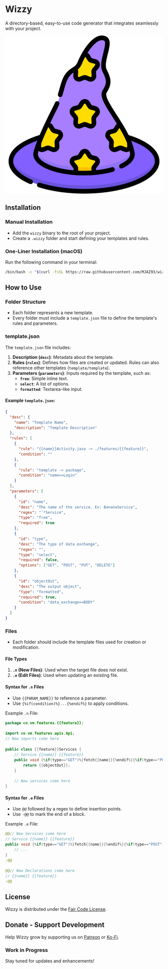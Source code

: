 
# Wizzy
A directory-based, easy-to-use code generator that integrates seamlessly with your project.

![Project Logo](build/img/logo.png)

## Installation

### Manual Installation
- Add the `wizzy` binary to the root of your project.
- Create a `.wizzy` folder and start defining your templates and rules.

### One-Liner Installation (macOS)
Run the following command in your terminal:
```bash
/bin/bash -c "$(curl -fsSL https://raw.githubusercontent.com/MJAZ93/wizzy/main/build/remote-mac.sh)"
```

## How to Use

### Folder Structure
- Each folder represents a new template.
- Every folder must include a `template.json` file to define the template's rules and parameters.

### template.json
The `template.json` file includes:
1. **Description (`desc`)**: Metadata about the template.
2. **Rules (`rules`)**: Defines how files are created or updated. Rules can also reference other templates (`template/template`).
3. **Parameters (`parameters`)**: Inputs required by the template, such as:
    - **`free`**: Simple inline text.
    - **`select`**: A list of options.
    - **`formatted`**: Textarea-like input.

#### Example `template.json`:
```json
{
  "desc": {
    "name": "Template Name",
    "description": "Template Description"
  },
  "rules": [
    {
      "rule": "{{name}}Activity.java -> ./features/{{feature}}",
      "condition": ""
    },
    {
      "rule": "template -> package",
      "condition": "name==Login"
    }
  ],
  "parameters": [
    {
      "id": "name",
      "desc": "The name of the service. Ex: BananaService",
      "regex": "ˆ*Service",
      "type": "free",
      "required": true
    },
    {
      "id": "type",
      "desc": "The type of data exchange",
      "regex": "",
      "type": "select",
      "required": false,
      "options": ["GET", "POST", "PUT", "DELETE"]
    },
    {
      "id": "objectOut",
      "desc": "The output object",
      "type": "formatted",
      "required": true,
      "condition": "data_exchange==BODY"
    }
  ]
}
```

### Files
- Each folder should include the template files used for creation or modification.

#### File Types
1. **`.n` (New Files)**: Used when the target file does not exist.
2. **`.e` (Edit Files)**: Used when updating an existing file.

#### Syntax for `.n` Files
- Use `{{PARAM_NAME}}` to reference a parameter.
- Use `{%if(condition)%}...{%endif%}` to apply conditions.

Example `.n` File:
```java
package co.vm.features.{{feature}};

import co.vm.features.apis.Api;
// New imports come here

public class {{feature}}Services {
    // Service {{name}} {{feature}}
    public void {%if(type=="GET")%}fetch{{name}}{%endif%}{%if(type=="POST")%}post{{name}}{%endif%}() {
        return {{objectOut}};
    }

    // New services come here
}
```

#### Syntax for `.e` Files
- Use `@@` followed by a regex to define insertion points.
- Use `-@@` to mark the end of a block.

Example `.e` File:
```java
@@// New Services come here
// Service {{name}} {{feature}}
public void {%if(type=="GET")%}fetch{{name}}{%endif%}{%if(type=="POST")%}post{{name}}{%endif%}() {
    // ...
}
-@@

@@// New Declarations come here
// {{name}} {{feature}}
-@@
```

## License
Wizzy is distributed under the [Fair Code License](https://faircode.io/).

## Donate - Support Development
Help Wizzy grow by supporting us on [Patreon](https://www.patreon.com/MJAZ) or [Ko-Fi](https://ko-fi.com/afonsomatlhombe).

### Work in Progress
Stay tuned for updates and enhancements!